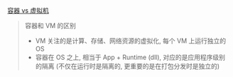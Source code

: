 [容器 vs 虚拟机](https://www.redhat.com/zh/topics/containers/containers-vs-vms)

> 容器和 VM 的区别
> - VM 关注的是计算、存储、网络资源的虚拟化, 每个 VM 上运行独立的 OS
> - 容器在 OS 之上, 相当于 App + Runtime (dll), 对应的是应用程序级别的隔离 (不仅在运行时是隔离的, 更重要的是在打包分发时是独立的)
